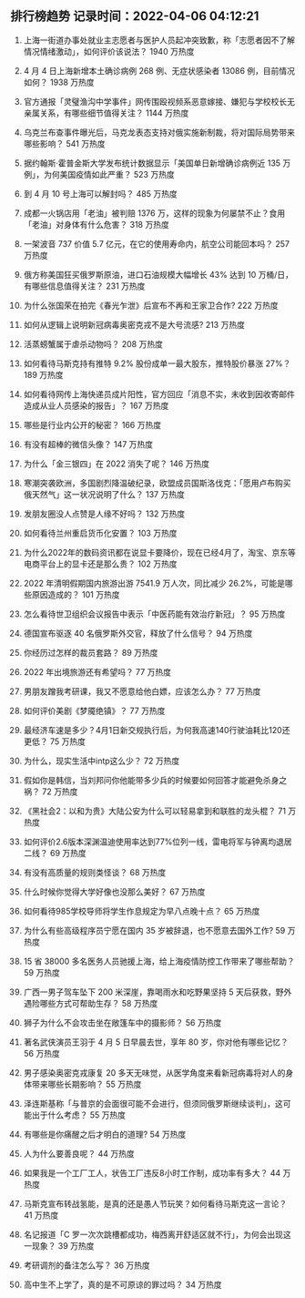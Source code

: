 
## 排行榜趋势 记录时间：2022-04-06 04:12:21
  
  1. 上海一街道办事处就业主志愿者与医护人员起冲突致歉，称「志愿者因不了解情况情绪激动」，如何评价该说法？ 1940 万热度
    
  2. 4 月 4 日上海新增本土确诊病例 268 例、无症状感染者 13086 例，目前情况如何？ 1938 万热度
    
  3. 官方通报「灵璧渔沟中学事件」网传围殴视频系恶意嫁接、嫌犯与学校校长无亲属关系，有哪些细节值得关注？ 1144 万热度
    
  4. 乌克兰布查事件曝光后，马克龙表态支持对俄实施新制裁，将对国际局势带来哪些影响？ 541 万热度
    
  5. 据约翰斯·霍普金斯大学发布统计数据显示「美国单日新增确诊病例近 135 万例」，为何美国疫情如此严重？ 523 万热度
    
  6. 到 4 月 10 号上海可以解封吗？ 485 万热度
    
  7. 成都一火锅店用「老油」被判赔 1376 万，这样的现象为何屡禁不止？食用「老油」对身体有什么危害？ 318 万热度
    
  8. 一架波音 737 价值 5.7 亿元，在它的使用寿命内，航空公司能回本吗？ 257 万热度
    
  9. 俄方称美国狂买俄罗斯原油，进口石油规模大幅增长 43% 达到 10 万桶/日，有哪些信息值得关注？ 231 万热度
    
  10. 为什么张国荣在拍完《春光乍泄》后宣布不再和王家卫合作? 222 万热度
    
  11. 如何从逻辑上说明新冠病毒奥密克戎不是大号流感? 213 万热度
    
  12. 活蒸螃蟹属于虐杀动物吗？ 208 万热度
    
  13. 如何看待马斯克持有推特 9.2% 股份成单一最大股东，推特股价暴涨 27%？ 189 万热度
    
  14. 如何看待网传上海快递员成片阳性，官方回应「消息不实，未收到因收寄邮件造成从业人员感染的报告」？ 167 万热度
    
  15. 哪些是行业内公开的秘密？ 166 万热度
    
  16. 有没有超棒的微信头像？ 147 万热度
    
  17. 为什么「金三银四」在 2022 消失了呢？ 146 万热度
    
  18. 寒潮突袭欧洲，多国剧烈降温破纪录，欧盟成员国斯洛伐克：「愿用卢布购买俄天然气」这一状况说明了什么？ 137 万热度
    
  19. 发朋友圈没人点赞是人缘不好吗？ 132 万热度
    
  20. 如何看待兰州重启货币化安置？ 103 万热度
    
  21. 为什么2022年的数码资讯都在说显卡要降价，现在已经4月了，淘宝、京东等电商平台上的显卡还是那么贵？ 102 万热度
    
  22. 2022 年清明假期国内旅游出游 7541.9 万人次，同比减少 26.2%，可能是哪些原因造成的？ 101 万热度
    
  23. 怎么看待世卫组织会议报告中表示「中医药能有效治疗新冠」？ 95 万热度
    
  24. 德国宣布驱逐 40 名俄罗斯外交官，释放了什么信号？ 94 万热度
    
  25. 你经历过怎样的裁员套路？ 89 万热度
    
  26. 2022 年出境旅游还有希望吗？ 77 万热度
    
  27. 男朋友蹭我考研课，我又不愿意给他白嫖，应该怎么办？ 77 万热度
    
  28. 如何评价美剧《梦魇绝镇》？ 77 万热度
    
  29. 最经济车速是多少？4月1日新交规执行后，为何我高速140行驶油耗比120还更低？ 75 万热度
    
  30. 为什么，现实生活中intp这么少？ 72 万热度
    
  31. 假如你是韩信，当刘邦问你他能带多少兵的时候要如何回答才能避免杀身之祸？ 72 万热度
    
  32. 《黑社会2：以和为贵》大陆公安为什么可以轻易拿到和联胜的龙头棍？ 71 万热度
    
  33. 如何评价2.6版本深渊温迪使用率达到77%位列一线，雷电将军与钟离均退居二线？ 69 万热度
    
  34. 有没有高质量的规则类怪谈？ 68 万热度
    
  35. 什么时候你觉得大学好像也没那么美好？ 67 万热度
    
  36. 如何看待985学校导师将学生作息规定为早八点晚十点？ 65 万热度
    
  37. 为什么有些高级程序员宁愿在国内 35 岁被辞退，也不愿意去国外工作? 59 万热度
    
  38. 15 省 38000 多名医务人员驰援上海，给上海疫情防控工作带来了哪些帮助？ 59 万热度
    
  39. 广西一男子驾车坠下 200 米深崖，靠喝雨水和吃野果坚持 5 天后获救，野外遇险哪些方式可帮助生存？ 58 万热度
    
  40. 狮子为什么不会攻击坐在敞篷车中的摄影师？ 56 万热度
    
  41. 著名武侠演员王羽于 4 月 5 日早晨去世，享年 80 岁，你对他有哪些记忆？ 56 万热度
    
  42. 男子感染奥密克戎康复 20 多天无味觉，从医学角度来看新冠病毒将对人的身体带来哪些长期影响？ 55 万热度
    
  43. 泽连斯基称「与普京的会面很可能不会进行，但须同俄罗斯继续谈判」，这可能出于什么考虑？ 55 万热度
    
  44. 有哪些是你痛醒之后才明白的道理? 54 万热度
    
  45. 人为什么要善良呢？ 44 万热度
    
  46. 如果我是一个工厂工人，状告工厂违反8小时工作制，成功率有多大？ 44 万热度
    
  47. 马斯克宣布转战氢能，是真的还是愚人节玩笑？如何看待马斯克这一言论？ 41 万热度
    
  48. 名记报道「C 罗一次次跳槽都成功，梅西离开舒适区就不行」，为何会出现这一现象？ 39 万热度
    
  49. 考研调剂的备注怎么写？ 36 万热度
    
  50. 高中生不上学了，真的是不可原谅的罪过吗？ 34 万热度
    